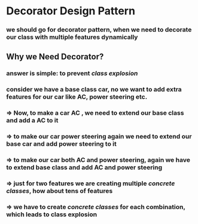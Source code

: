 # Decorator Design Pattern

### we should go for decorator pattern, when we need to decorate our class with multiple features dynamically

## Why we Need Decorator?

### answer is simple: to prevent <strong> <i> class explosion </i></strong>

### consider we have a base class car, no we want to add extra features for our car like AC, power steering etc.

### => Now, to make a car AC , we need to extend our base class and add a AC to it

### => to make our car power steering again we need to extend our base car and add power steering to it

### => to make our car both AC and power steering, again we have to extend base class and add AC and power steering

### => just for two features we are creating multiple <i>concrete classes</i>, how about tens of features

### => we have to create <i>concrete classes</i> for each combination, which leads to class explosion